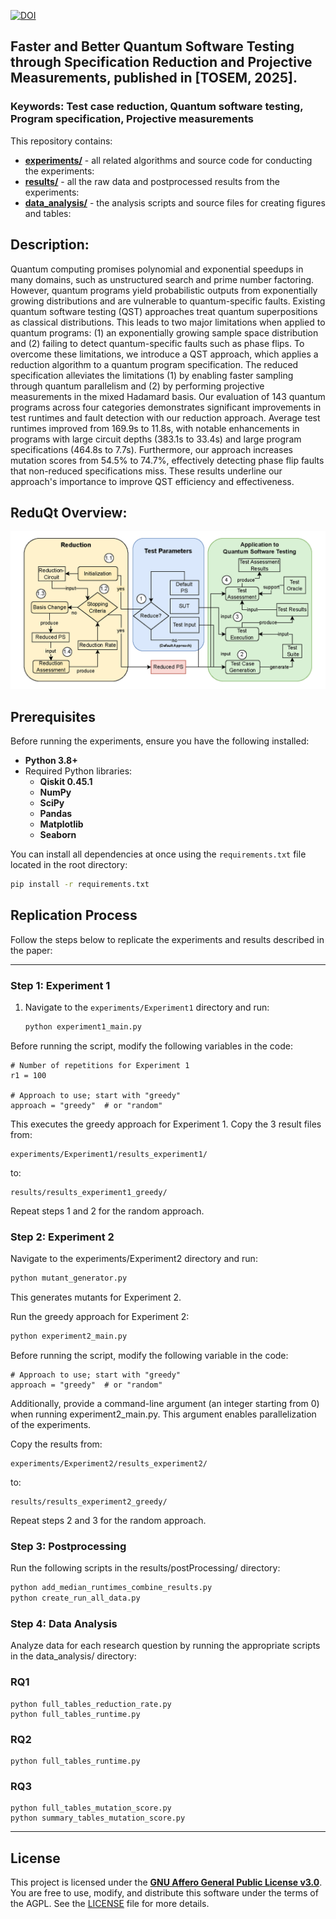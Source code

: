 [![DOI](https://img.shields.io/badge/DOI-10.48550/arXiv.2405.15450-blue)](https://doi.org/10.48550/arXiv.2405.15450)

Faster and Better Quantum Software Testing through Specification Reduction and Projective Measurements, published in [TOSEM, 2025].
-
### **Keywords**: Test case reduction, Quantum software testing, Program specification, Projective measurements

This repository contains:

- **[experiments/](./experiments/)** - all related algorithms and source code for conducting the experiments:
- **[results/](./results/)** - all the raw data and postprocessed results from the experiments:
- **[data_analysis/](./data_analysis/)** - the analysis scripts and source files for creating figures and tables:

Description:
-
Quantum computing promises polynomial and exponential speedups in many domains, such as unstructured search and prime number factoring. However, quantum programs yield probabilistic outputs from exponentially growing distributions and are vulnerable to quantum-specific faults. Existing quantum software testing (QST) approaches treat quantum superpositions as classical distributions. This leads to two major limitations when applied to quantum programs: (1) an exponentially growing sample space distribution and (2) failing to detect quantum-specific faults such as phase flips. To overcome these limitations, we introduce a QST approach, which applies a reduction algorithm to a quantum program specification. The reduced specification alleviates the limitations (1) by enabling faster sampling through quantum parallelism and (2) by performing projective measurements in the mixed Hadamard basis. Our evaluation of 143 quantum programs across four categories demonstrates significant improvements in test runtimes and fault detection with our reduction approach. Average test runtimes improved from 169.9s to 11.8s, with notable enhancements in programs with large circuit depths (383.1s to 33.4s) and large program specifications (464.8s to 7.7s). Furthermore, our approach increases mutation scores from 54.5% to 74.7%, effectively detecting phase flip faults that non-reduced specifications miss. These results underline our approach's importance to improve QST efficiency and effectiveness.

ReduQt Overview:
-
<img src="./docs/diagram.png" alt="Workflow Diagram" width="800">

## Prerequisites

Before running the experiments, ensure you have the following installed:

- **Python 3.8+**
- Required Python libraries:
  - **Qiskit 0.45.1**
  - **NumPy**
  - **SciPy**
  - **Pandas**
  - **Matplotlib**
  - **Seaborn**

You can install all dependencies at once using the `requirements.txt` file located in the root directory:
```bash
pip install -r requirements.txt
```

## Replication Process

Follow the steps below to replicate the experiments and results described in the paper:

---

### **Step 1: Experiment 1**
1. Navigate to the `experiments/Experiment1` directory and run:
   ```bash
   python experiment1_main.py
   ```

Before running the script, modify the following variables in the code:

```
# Number of repetitions for Experiment 1
r1 = 100

# Approach to use; start with "greedy"
approach = "greedy"  # or "random"
```

This executes the greedy approach for Experiment 1.
Copy the 3 result files from:

```
experiments/Experiment1/results_experiment1/
```

to:

```
results/results_experiment1_greedy/
```

Repeat steps 1 and 2 for the random approach.

### **Step 2: Experiment 2**
Navigate to the experiments/Experiment2 directory and run:

```bash
python mutant_generator.py
```

This generates mutants for Experiment 2.

Run the greedy approach for Experiment 2:

```bash
python experiment2_main.py
```

Before running the script, modify the following variable in the code:

```
# Approach to use; start with "greedy"
approach = "greedy"  # or "random"
```
Additionally, provide a command-line argument (an integer starting from 0) when running experiment2_main.py. This argument enables parallelization of the experiments.

Copy the results from:

```
experiments/Experiment2/results_experiment2/
```

to:

```
results/results_experiment2_greedy/
```

Repeat steps 2 and 3 for the random approach.

### **Step 3: Postprocessing**

Run the following scripts in the results/postProcessing/ directory:
```bash
python add_median_runtimes_combine_results.py
python create_run_all_data.py
```

### **Step 4: Data Analysis**

Analyze data for each research question by running the appropriate scripts in the data_analysis/ directory:

### **RQ1**

```
python full_tables_reduction_rate.py
python full_tables_runtime.py
```

### **RQ2**
```
python full_tables_runtime.py
```

### **RQ3**
```
python full_tables_mutation_score.py
python summary_tables_mutation_score.py
```

---

## License

This project is licensed under the **[GNU Affero General Public License v3.0](./LICENSE)**.  
You are free to use, modify, and distribute this software under the terms of the AGPL. See the [LICENSE](./LICENSE) file for more details.
